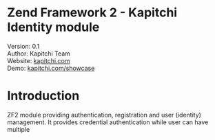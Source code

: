 Zend Framework 2 - Kapitchi Identity module
=================================================
Version: 0.1  
Author:  Kapitchi Team  
Website: [kapitchi.com](http://kapitchi.com)  
Demo:    [kapitchi.com/showcase](http://kapitchi.com/showcase)  

Introduction
============

ZF2 module providing authentication, registration and user (identity) management.
It provides credential authentication while user can have multiple 